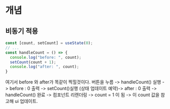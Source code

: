 # 개념
## 비동기 적용
```jsx
const [count, setCount] = useState(0);
// ...
const handleCount = () => {
  console.log("before: ", count);
  setCount(count + 1);
  console.log("after: ", count);
}
```
여기서 before 와 after가 똑같이 찍힐것이다.
버튼을 누름 -> handleCount() 실행 -> before : 0 출력 -> setCount()실행 (상태 업데이트 예약)-> after : 0 출력 -> handleCount() 완료 -> 컴포넌트 리렌더링 -> count  = 1 이 됨 -> 이 count 값을 참고해 ui 업데이트.


